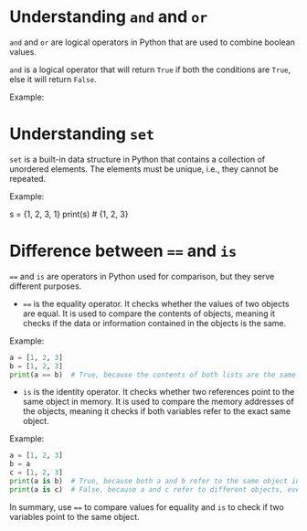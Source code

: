 # Understanding `and` and `or`

`and` and `or` are logical operators in Python that are used to combine boolean values.

`and` is a logical operator that will return `True` if both the conditions are `True`, else it will return `False`.

Example:

# Understanding `set`

`set` is a built-in data structure in Python that contains a collection of unordered elements. The elements must be unique, i.e., they cannot be repeated.

Example:

s = {1, 2, 3, 1}
print(s) # {1, 2, 3}
# Difference between `==` and `is`

`==` and `is` are operators in Python used for comparison, but they serve different purposes.

- `==` is the equality operator. It checks whether the values of two objects are equal. It is used to compare the contents of objects, meaning it checks if the data or information contained in the objects is the same.

Example:

```python
a = [1, 2, 3]
b = [1, 2, 3]
print(a == b)  # True, because the contents of both lists are the same
```

- `is` is the identity operator. It checks whether two references point to the same object in memory. It is used to compare the memory addresses of the objects, meaning it checks if both variables refer to the exact same object.

Example:

```python
a = [1, 2, 3]
b = a
c = [1, 2, 3]
print(a is b)  # True, because both a and b refer to the same object in memory
print(a is c)  # False, because a and c refer to different objects, even though they have the same content
```

In summary, use `==` to compare values for equality and `is` to check if two variables point to the same object.

